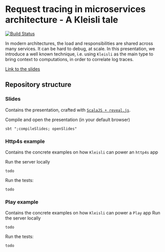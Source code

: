 # Request tracing in microservices architecture - A Kleisli tale
[![Build Status](https://travis-ci.org/lforite/rio-talk.svg?branch=master)](https://travis-ci.org/lforite/rio-talk)

In modern architectures, the load and responsibilities are shared across many services. It can be hard to debug, at scale.
In this presentation, we introduce a well known technique, i.e. using `Kleisli` as the main type to bring context to computations,
in order to correlate log traces.

[Link to the slides](https://lforite.github.io/rio-talk/slides/index.html)

## Repository structure

### Slides
Contains the presentation, crafted with [`ScalaJS + reveal.js`](https://github.com/pheymann/scala-reveal-js). 

Compile and open the presentation (in your default browser)
```shell
sbt ";compileSlides; openSlides"
```

### Http4s example
Contains the concrete examples on how `Kleisli` can power an `http4s` app

Run the server locally
```shell
todo
```

Run the tests:
```shell
todo
```
### Play example
Contains the concrete examples on how `Kleisli` can power a `Play` app
Run the server locally
```shell
todo
```
Run the tests:
```shell
todo
```